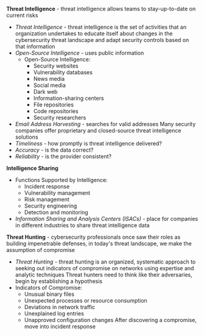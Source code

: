 **Threat Intelligence** - threat intelligence allows teams to stay-up-to-date on current risks
- *Threat Intelligence* - threat intelligence is the set of activities that an organization undertakes to educate itself about changes in the cybersecurity threat landscape and adapt security controls based on that information
- *Open-Source Intelligence* - uses public information
	- Open-Source Intelligence:
		- Security websites
		- Vulnerability databases
		- News media
		- Social media
		- Dark web
		- Information-sharing centers
		- File repositories
		- Code repositories
		- Security researchers
- *Email Address Harvesting* - searches for valid addresses
Many security companies offer proprietary and closed-source threat intelligence solutions
- *Timeliness* - how promptly is threat intelligence delivered?
- *Accuracy* - is the data correct?
- *Reliability* - is the provider consistent?

**Intelligence Sharing**
- Functions Supported by Intelligence:
	- Incident response
	- Vulnerability management
	- Risk management
	- Security engineering
	- Detection and monitoring
- *Information Sharing and Analysis Centers (ISACs)* - place for companies in different industries to share threat intelligence data

**Threat Hunting** - cybersecurity  professionals once saw their roles as building impenetrable defenses, in today's threat landscape, we make the assumption of compromise
- *Threat Hunting* - threat hunting is an organized, systematic approach to seeking out indicators of compromise on networks using expertise and analytic techniques
Threat hunters need to think like their adversaries, begin by establishing a hypothesis
- Indicators of Compromise:
	- Unusual binary files
	- Unexpected processes or resource consumption
	- Deviations in network traffic
	- Unexplained log entries
	- Unapproved configuration changes
After discovering a compromise, move into incident response